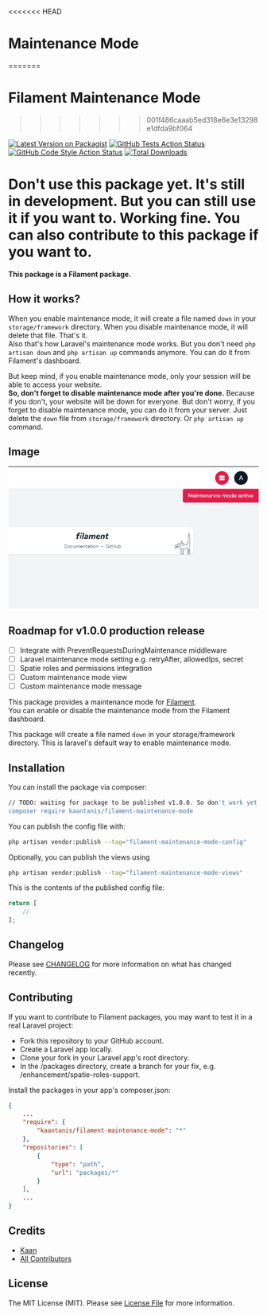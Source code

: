 <<<<<<< HEAD
# Maintenance Mode
=======
# Filament Maintenance Mode
>>>>>>> 001f486caaab5ed318e6e3e13298e1dfda9bf064

[![Latest Version on Packagist](https://img.shields.io/packagist/v/kaantanis/filament-maintenance-mode.svg?style=flat-square)](https://packagist.org/packages/kaantanis/filament-maintenance-mode)
[![GitHub Tests Action Status](https://img.shields.io/github/workflow/status/kaantanis/filament-maintenance-mode/run-tests?label=tests)](https://github.com/kaantanis/filament-maintenance-mode/actions?query=workflow%3Arun-tests+branch%3Amain)
[![GitHub Code Style Action Status](https://img.shields.io/github/workflow/status/kaantanis/filament-maintenance-mode/Check%20&%20fix%20styling?label=code%20style)](https://github.com/kaantanis/filament-maintenance-mode/actions?query=workflow%3A"Check+%26+fix+styling"+branch%3Amain)
[![Total Downloads](https://img.shields.io/packagist/dt/kaantanis/filament-maintenance-mode.svg?style=flat-square)](https://packagist.org/packages/kaantanis/filament-maintenance-mode)

# Don't use this package yet. It's still in development. But you can still use it if you want to. Working fine. You can also contribute to this package if you want to.

**This package is a Filament package.**

## How it works?
When you enable maintenance mode, it will create a file named `down` in your `storage/framework` directory. When you disable maintenance mode, it will delete that file. That's it.  
Also that's how Laravel's maintenance mode works. But you don't need `php artisan down` and `php artisan up` commands anymore. You can do it from Filament's dashboard.  

But keep mind, if you enable maintenance mode, only your session will be able to access your website.  
**So, don't forget to disable maintenance mode after you're done.**
Because if you don't, your website will be down for everyone. But don't worry, if you forget to disable maintenance mode, you can do it from your server. Just delete the `down` file from `storage/framework` directory.
Or `php artisan up` command.


## Image
![image](https://raw.githubusercontent.com/KaanTanis/filament-maintenance-mode/main/art/ss.png)

## Roadmap for v1.0.0 production release
- [ ] Integrate with PreventRequestsDuringMaintenance middleware
- [ ] Laravel maintenance mode setting e.g. retryAfter, allowedIps, secret
- [ ] Spatie roles and permissions integration
- [ ] Custom maintenance mode view
- [ ] Custom maintenance mode message

This package provides a maintenance mode for [Filament](https://filamentadmin.com/).  
You can enable or disable the maintenance mode from the Filament dashboard.

This package will create a file named `down` in your storage/framework directory. 
This is laravel's default way to enable maintenance mode.

## Installation

You can install the package via composer:

```bash
// TODO: waiting for package to be published v1.0.0. So don't work yet.
composer require kaantanis/filament-maintenance-mode
```

You can publish the config file with:

```bash
php artisan vendor:publish --tag="filament-maintenance-mode-config"
```

Optionally, you can publish the views using

```bash
php artisan vendor:publish --tag="filament-maintenance-mode-views"
```

This is the contents of the published config file:

```php
return [
    //
];
```

## Changelog

Please see [CHANGELOG](CHANGELOG.md) for more information on what has changed recently.

## Contributing

If you want to contribute to Filament packages, you may want to test it in a real Laravel project:

* Fork this repository to your GitHub account.
* Create a Laravel app locally.
* Clone your fork in your Laravel app's root directory.
* In the /packages directory, create a branch for your fix, e.g. /enhancement/spatie-roles-support. 

Install the packages in your app's composer.json:
```json
{
    ...
    "require": {
        "kaantanis/filament-maintenance-mode": "*"
    },
    "repositories": [
        {
            "type": "path",
            "url": "packages/*"
        }
    ],
    ...
}
```

## Credits

- [Kaan](https://github.com/KaanTanis)
- [All Contributors](../../contributors)

## License

The MIT License (MIT). Please see [License File](LICENSE.md) for more information.
